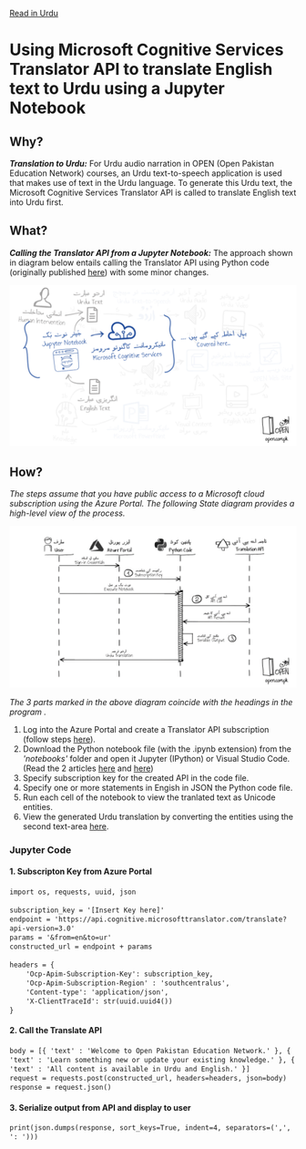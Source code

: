 [Read in Urdu](README-Urdu.md)

# Using Microsoft Cognitive Services Translator API to translate English text to Urdu using a Jupyter Notebook
## Why?
_**Translation to Urdu:**_ For Urdu audio narration in OPEN (Open Pakistan Education Network) courses, an Urdu text-to-speech application is used that makes use of text in the Urdu language. To generate this Urdu text, the Microsoft Cognitive Services Translator API is called to translate English text into Urdu first.
## What?
_**Calling the Translator API from a Jupyter Notebook:**_ The approach shown in diagram below entails calling the Translator API using Python code (originally published [here](https://github.com/MicrosoftTranslator/Text-Translation-API-V3-Python/blob/master/Translate.py)) with some minor changes.

![Translate Workflow](../files/Translate-Python.png)
## How?
*The steps assume that you have public access to a Microsoft cloud subscription using the Azure Portal. The following State diagram provides a high-level view of the process.*

![State Diagram](../files/Translate-STD.png)

*The 3 parts marked in the above diagram coincide with the headings in the program .*

1. Log into the Azure Portal and create a Translator API subscription (follow steps [here](https://docs.microsoft.com/en-us/azure/cognitive-services/translator/translator-how-to-signup)).
1. Download the Python notebook file (with the .ipynb extension) from the _'notebooks'_ folder and open it Jupyter (IPython) or Visual Studio Code. (Read the 2 articles [here](https://code.visualstudio.com/docs/python/jupyter-support) and [here](https://medium.com/@udiyosovzon/how-to-activate-conda-environment-in-vs-code-ce599497f20d))
1. Specify subscription key for the created API in the code file.
1. Specify one or more statements in Engish in JSON the Python code file.
1. Run each cell of the notebook to view the tranlated text as Unicode entities.
1. View the generated Urdu translation by converting the entities using the second text-area [here](https://www.online-toolz.com/tools/text-unicode-entities-convertor.php).

### Jupyter Code
#### 1. Subscripton Key from Azure Portal
```
import os, requests, uuid, json

subscription_key = '[Insert Key here]'
endpoint = 'https://api.cognitive.microsofttranslator.com/translate?api-version=3.0'
params = '&from=en&to=ur'
constructed_url = endpoint + params

headers = {
    'Ocp-Apim-Subscription-Key': subscription_key,
    'Ocp-Apim-Subscription-Region' : 'southcentralus',
    'Content-type': 'application/json',
    'X-ClientTraceId': str(uuid.uuid4())
}
```

#### 2. Call the Translate API
```
body = [{ 'text' : 'Welcome to Open Pakistan Education Network.' }, { 'text' : 'Learn something new or update your existing knowledge.' }, { 'text' : 'All content is available in Urdu and English.' }]
request = requests.post(constructed_url, headers=headers, json=body)
response = request.json()
```

#### 3. Serialize output from API and display to user
```
print(json.dumps(response, sort_keys=True, indent=4, separators=(',', ': ')))
```
